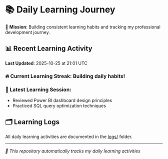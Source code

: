 # 📚 Daily Learning Journey

🎯 **Mission**: Building consistent learning habits and tracking my professional development journey.

## 📊 Recent Learning Activity

**Last Updated**: 2025-10-25 at 21:01 UTC

### 🔥 Current Learning Streak: Building daily habits!

### 📝 Latest Learning Session:
- Reviewed Power BI dashboard design principles
- Practiced SQL query optimization techniques

## 🗂️ Learning Logs

All daily learning activities are documented in the [logs/](./logs/) folder.

---
*🤖 This repository automatically tracks my daily learning activities*
